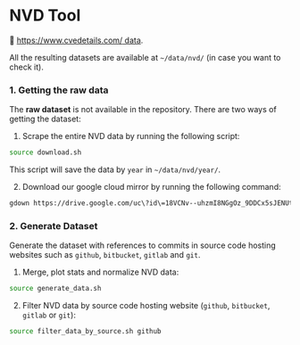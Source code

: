 # NVD Tool

🔗 [https://www.cvedetails.com/ data](https://nvd.nist.gov/vuln/data-feeds).

All the resulting datasets are available at `~/data/nvd/` (in case you want to check it). 

### 1. Getting the raw data

The **raw dataset** is not available in the repository. There are two ways of getting the dataset:

1. Scrape the entire NVD data by running the following script:

```bash
source download.sh
```
This script will save the data by `year` in `~/data/nvd/year/`.

2. Download our google cloud mirror by running the following command:
   
```bash
gdown https://drive.google.com/uc\?id\=18VCNv--uhzmI8NGgOz_9DDCx5sJENUtJ
```

### 2. Generate Dataset

Generate the dataset with references to commits in source code hosting websites such as `github`, `bitbucket`, `gitlab` and `git`.

1. Merge, plot stats and normalize NVD data:
```bash
source generate_data.sh
```

2. Filter NVD data by source code hosting website (`github`, `bitbucket`, `gitlab` or `git`):

```bash
source filter_data_by_source.sh github
```
